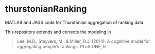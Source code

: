 # thurstonianRanking
 MATLAB and JAGS code for Thurstonian aggregation of ranking data
 
 This repository extends and corrects the modeling in 
 
 > Lee, M.D., Steyvers, M., & Miller, B.J. (2014). A cognitive model for aggregating people’s rankings. PLoS ONE, 9.
